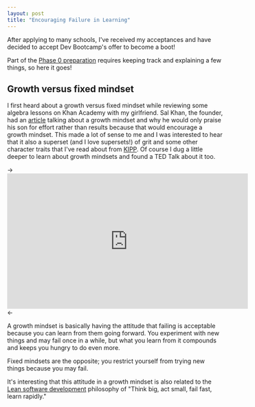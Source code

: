```yaml
---
layout: post
title: "Encouraging Failure in Learning"
---
```


After applying to many schools, I've received my acceptances and have decided to accept Dev Bootcamp's offer to become a boot!

Part of the [Phase 0 preparation](https://github.com/Devbootcamp/phase-0-handbook/blob/master/phase-0-prerequisites.md) requires keeping track and explaining a few things, so here it goes!

## Growth versus fixed mindset

I first heard about a growth versus fixed mindset while reviewing some algebra lessons on Khan Academy with my girlfriend. Sal Khan, the founder, had an [article](http://www.huffingtonpost.com/salman-khan/the-learning-myth-why-ill_b_5691681.html) talking about a growth mindset and why he would only praise his son for effort rather than results because that would encourage a growth mindset. This made a lot of sense to me and I was interested to hear that it also a superset (and I love supersets!) of grit and some other character traits that I've read about from [KIPP](http://www.kipp.org/our-approach/character). Of course I dug a little deeper to learn about growth mindsets and found a TED Talk about it too.

-><iframe width="560" height="315" src="https://www.youtube.com/embed/Yn966v5INaI" frameborder="0" allowfullscreen></iframe><-

A growth mindset is basically having the attitude that failing is acceptable because you can learn from them going forward. You experiment with new things and may fail once in a while, but what you learn from it compounds and keeps you hungry to do even more.

Fixed mindsets are the opposite; you restrict yourself from trying new things because you may fail.

It's interesting that this attitude in a growth mindset is also related to the [Lean software development](https://en.wikipedia.org/wiki/Lean_software_development) philosophy of "Think big, act small, fail fast, learn rapidly."
